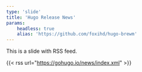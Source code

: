 ```yaml
---
type: 'slide'
title: 'Hugo Release News'
params:
    headless: true
    alias: 'https://github.com/foxihd/hugo-brewm'
---
```


This is a slide with RSS feed.

{{< rss url="https://gohugo.io/news/index.xml" >}}
